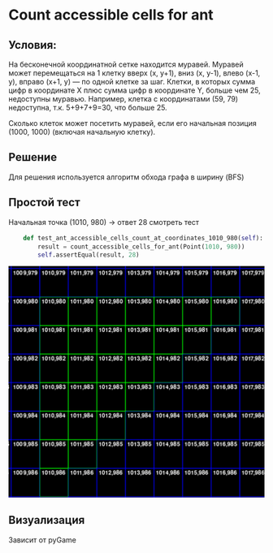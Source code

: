 # Count accessible cells for ant

## Условия:
На бесконечной координатной сетке находится муравей. Муравей может перемещаться на 1 клетку вверх (x, y+1),
вниз (x, y-1), влево (x-1, y), вправо (x+1, y) — по одной клетке за шаг. Клетки, в которых сумма цифр в координате X
плюс сумма цифр в координате Y, больше чем 25, недоступны муравью. Например, клетка с координатами (59, 79) недоступна,
т.к. 5+9+7+9=30, что больше 25.

Сколько клеток может посетить муравей, если его начальная позиция (1000, 1000) (включая начальную клетку).

## Решение
Для решения используется алгоритм обхода графа в ширину (BFS)

## Простой тест
Начальная точка (1010, 980) -> ответ 28 смотреть тест
```python
    def test_ant_accessible_cells_count_at_coordinates_1010_980(self):
        result = count_accessible_cells_for_ant(Point(1010, 980))
        self.assertEqual(result, 28)
```
![img.png](static%2Fimg.png)

## Визуализация
Зависит от pyGame
